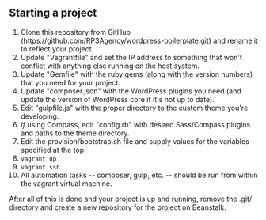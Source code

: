 ## Starting a project

1. Clone this repository from GitHub (https://github.com/RP3Agency/wordpress-boilerplate.git) and rename it to reflect your project.
2. Update "Vagrantfile" and set the IP address to something that won't conflict with anything else running on the host system.
3. Update "Gemfile" with the ruby gems (along with the version numbers) that you need for your project.
4. Update "composer.json" with the WordPress plugins you need (and update the version of WordPress core if it's not up to date).
5. Edit "gulpfile.js" with the proper directory to the custom theme you're developing.
6. *If* using Compass, edit "config.rb" with desired Sass/Compass plugins and paths to the theme directory.
7. Edit the provision/bootstrap.sh file and supply values for the variables specified at the top.
8. `vagrant up`
9. `vagrant ssh`
10. All automation tasks -- composer, gulp, etc. -- should be run from within the vagrant virtual machine.


After all of this is done and your project is up and running, remove the .git/ directory and create a new repository for the project on Beanstalk.
